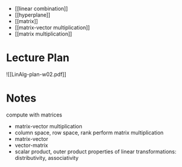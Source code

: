 
- [[linear combination]]
- [[hyperplane]]
- [[matrix]]
- [[matrix-vector multiplication]]
- [[matrix multiplication]]


# Lecture Plan

![[LinAlg-plan-w02.pdf]]


# Notes

compute with matrices
- matrix-vector multiplication
- column space, row space, rank
perform matrix multiplication
- matrix-vector
- vector-matrix
- scalar product, outer product
properties of linear transformations: distributivity, associativity